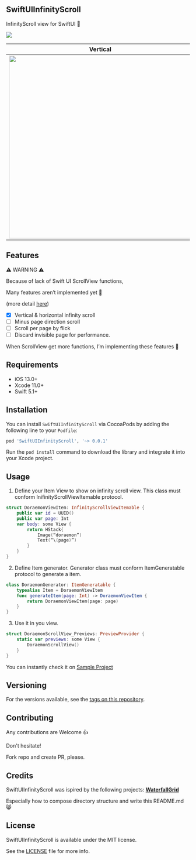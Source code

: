 ## SwiftUIInfinityScroll

InfinityScroll view for SwiftUI :tada:


<img src="https://qiita-image-store.s3.ap-northeast-1.amazonaws.com/0/71154/f6c61f47-2a1c-3e77-2def-f14472ce1558.png">

Vertical             |  Horizontal
:-------------------------:|:-------------------------:
<img src="https://qiita-image-store.s3.ap-northeast-1.amazonaws.com/0/71154/2e0dbdda-8dcd-3d70-f29e-f4ec48ba3c1f.gif" height="500">  |  <img src="https://qiita-image-store.s3.ap-northeast-1.amazonaws.com/0/71154/d7db4551-9e31-8961-0dc7-29454b303cce.gif" height="500">



## Features

:warning: WARNING :warning:

Because of lack of Swift UI ScrollView functions,

Many features aren’t implemented yet :bow:

(more detail [here](https://medium.com/@matsumotokazuya/implement-infinite-scroll-with-swiftui-cc25d1459878))

- [x] Vertical & horizontal infinity scroll
- [ ] Minus page direction scroll
- [ ] Scroll per page by flick
- [ ] Discard invisible page for performance.

When ScrollView get more functions, I’m implementing these features :muscle:

## Requirements

- iOS 13.0+
- Xcode 11.0+
- Swift 5.1+

## Installation

You can install `SwiftUIInfinityScroll` via CocoaPods by adding the following line to your `Podfile`:

```ruby
pod 'SwiftUIInfinityScroll', '~> 0.0.1'
```

Run the `pod install` command to download the library
and integrate it into your Xcode project.

## Usage
1. Define your Item View to show on infinity scroll view. 
This class must conform InifinityScrollViewItemable protocol.

```swift
struct DoraemonViewItem: InfinityScrollViewItemable {
    public var id = UUID()
    public var page: Int
    var body: some View {
        return HStack{
            Image(“doraemon”)
            Text(“\(page)”)
        }
    }
}
```

2. Define Item generator. Generator class must conform ItemGeneratable protocol to generate a item.

```swift
class DoraemonGenerator: ItemGeneratable {
    typealias Item = DoraemonViewItem
    func generateItem(page: Int) -> DoraemonViewItem {
        return DoraemonViewItem(page: page)
    }
}
```

3. Use it in you view.
```swift
struct DoraemonScrollView_Previews: PreviewProvider {
    static var previews: some View {
        DoraemonScrollView()
    }
}
```

You can instantly check it on [Sample Project](https://github.com/kazuooooo/SwiftUIInfinityScroll/tree/master/SwiftUIInfinityaScrollSample)

## Versioning
For the versions available, see the [tags on this repository](https://github.com/kazuooooo/SwiftUIInfinityScroll/tags). 

## Contributing
Any contributions are Welcome :+1:	

Don't hesitate!

Fork repo and create PR, please.

## Credits
SwiftUIInfinityScroll was ispired by the following projects:
[**WaterfallGrid**](https://github.com/paololeonardi/WaterfallGrid/blob/master/README.md)

Especially how to compose directory structure and write this README.md :smile_cat:

## License
SwiftUIInfinityScroll is available under the MIT license. 

See the [LICENSE](LICENSE) file for more info.

